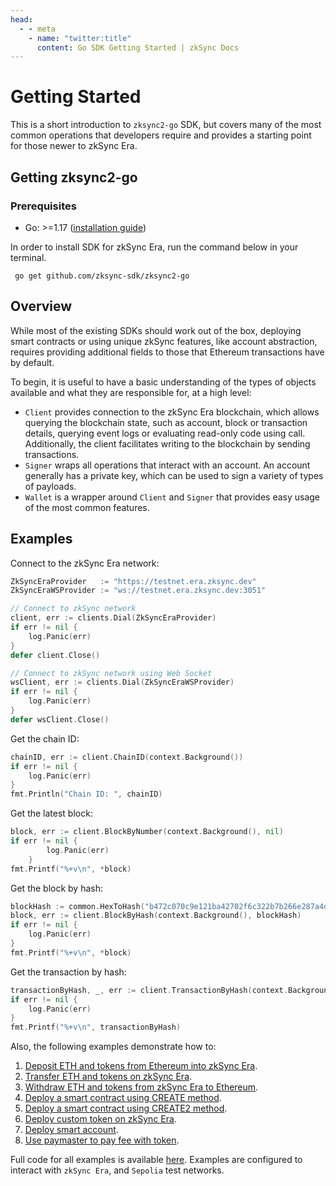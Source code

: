 ```yaml
---
head:
  - - meta
    - name: "twitter:title"
      content: Go SDK Getting Started | zkSync Docs
---
```


# Getting Started

This is a short introduction to `zksync2-go` SDK, but covers many of the most common operations that developers require and provides a
starting point for those newer to zkSync Era.

## Getting zksync2-go

### Prerequisites

- Go: >=1.17 ([installation guide](https://go.dev/dl/))

In order to install SDK for zkSync Era, run the command below in your terminal.

```console
 go get github.com/zksync-sdk/zksync2-go
```

## Overview

While most of the existing SDKs should work out of the box, deploying smart contracts or using unique zkSync features, like account abstraction, requires providing additional
fields to those that Ethereum transactions have by default.

To begin, it is useful to have a basic understanding of the types of objects available and what they are responsible for, at a high level:

- `Client` provides connection to the zkSync Era blockchain, which allows querying the blockchain state, such as account, block or transaction details,
  querying event logs or evaluating read-only code using call. Additionally, the client facilitates writing to the blockchain by sending
  transactions.
- `Signer` wraps all operations that interact with an account. An account generally has a private key, which can be used to sign a variety of
  types of payloads.
- `Wallet` is a wrapper around `Client` and `Signer` that provides easy usage of the most common features.

## Examples

Connect to the zkSync Era network:

```go
ZkSyncEraProvider   := "https://testnet.era.zksync.dev"
ZkSyncEraWSProvider := "ws://testnet.era.zksync.dev:3051"

// Connect to zkSync network
client, err := clients.Dial(ZkSyncEraProvider)
if err != nil {
	log.Panic(err)
}
defer client.Close()

// Connect to zkSync network using Web Socket
wsClient, err := clients.Dial(ZkSyncEraWSProvider)
if err != nil {
	log.Panic(err)
}
defer wsClient.Close()
```

Get the chain ID:

```go
chainID, err := client.ChainID(context.Background())
if err != nil {
	log.Panic(err)
}
fmt.Println("Chain ID: ", chainID)
```

Get the latest block:

```go
block, err := client.BlockByNumber(context.Background(), nil)
if err != nil {
		log.Panic(err)
	}
fmt.Printf("%+v\n", *block)
```

Get the block by hash:

```go
blockHash := common.HexToHash("b472c070c9e121ba42702f6c322b7b266e287a4d8b5fa426ed265b105430c397")
block, err := client.BlockByHash(context.Background(), blockHash)
if err != nil {
	log.Panic(err)
}
fmt.Printf("%+v\n", *block)
```

Get the transaction by hash:

```go
transactionByHash, _, err := client.TransactionByHash(context.Background(), common.HexToHash("0x9af27afed9a4dd018c0625ea1368afb8ba08e4cfb69b3e76dfb8521c8a87ecfc"))
if err != nil {
	log.Panic(err)
}
fmt.Printf("%+v\n", transactionByHash)
```

Also, the following examples demonstrate how to:

1. [Deposit ETH and tokens from Ethereum into zkSync Era](https://github.com/zksync-sdk/zksync2-examples/blob/main/go/01_deposit.go).
2. [Transfer ETH and tokens on zkSync Era](https://github.com/zksync-sdk/zksync2-examples/blob/main/go/02_transfer.go).
3. [Withdraw ETH and tokens from zkSync Era to Ethereum](https://github.com/zksync-sdk/zksync2-examples/blob/main/go/03_withdraw.go).
4. [Deploy a smart contract using CREATE method](https://github.com/zksync-sdk/zksync2-examples/blob/main/go/08_deploy_create.go).
5. [Deploy a smart contract using CREATE2 method](https://github.com/zksync-sdk/zksync2-examples/blob/main/go/11_deploy_create2.go).
6. [Deploy custom token on zkSync Era](https://github.com/zksync-sdk/zksync2-examples/blob/main/go/14_deploy_token_create.go).
7. [Deploy smart account](https://github.com/zksync-sdk/zksync2-examples/blob/main/go/16_deploy_create_account.go).
8. [Use paymaster to pay fee with token](https://github.com/zksync-sdk/zksync2-examples/blob/main/go/18_use_paymaster.go).

Full code for all examples is available [here](https://github.com/zksync-sdk/zksync2-examples/tree/main/go). Examples are configured to
interact with `zkSync Era`, and `Sepolia` test networks.
